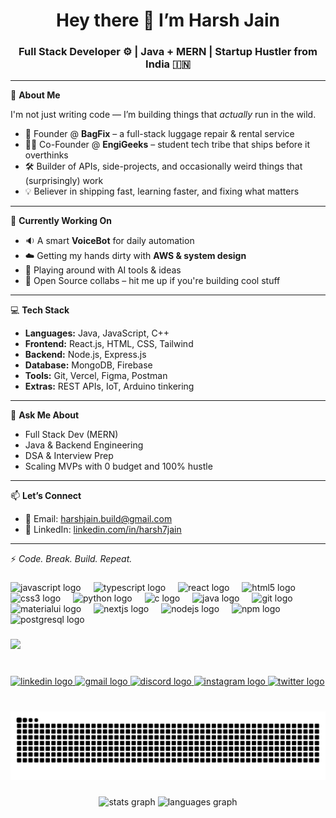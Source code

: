 <h1 align="center">Hey there 👋 I’m Harsh Jain</h1>
<h3 align="center">Full Stack Developer ⚙️ | Java + MERN | Startup Hustler from India 🇮🇳</h3>

---

🚀 **About Me**

I'm not just writing code — I’m building things that *actually* run in the wild.

- 🧳 Founder @ **BagFix** – a full-stack luggage repair & rental service  
- 👨‍💻 Co-Founder @ **EngiGeeks** – student tech tribe that ships before it overthinks  
- 🛠️ Builder of APIs, side-projects, and occasionally weird things that (surprisingly) work  
- 💡 Believer in shipping fast, learning faster, and fixing what matters

---

🧠 **Currently Working On**

- 🔉 A smart **VoiceBot** for daily automation  
- ☁️ Getting my hands dirty with **AWS & system design**  
- 🧪 Playing around with AI tools & ideas  
- 🤝 Open Source collabs – hit me up if you're building cool stuff

---

💻 **Tech Stack**

- **Languages:** Java, JavaScript, C++  
- **Frontend:** React.js, HTML, CSS, Tailwind  
- **Backend:** Node.js, Express.js  
- **Database:** MongoDB, Firebase  
- **Tools:** Git, Vercel, Figma, Postman  
- **Extras:** REST APIs, IoT, Arduino tinkering

---

💬 **Ask Me About**

- Full Stack Dev (MERN)  
- Java & Backend Engineering  
- DSA & Interview Prep  
- Scaling MVPs with 0 budget and 100% hustle

---

📫 **Let’s Connect**

- 📧 Email: [harshjain.build@gmail.com](mailto:harshjain.build@gmail.com)  
- 🔗 LinkedIn: [linkedin.com/in/harsh7jain](https://www.linkedin.com/in/harsh7jain)

---

⚡ *Code. Break. Build. Repeat.*



###

<div align="left">
  <img src="https://cdn.jsdelivr.net/gh/devicons/devicon/icons/javascript/javascript-original.svg" height="30" alt="javascript logo"  />
  <img width="12" />
  <img src="https://cdn.jsdelivr.net/gh/devicons/devicon/icons/typescript/typescript-original.svg" height="30" alt="typescript logo"  />
  <img width="12" />
  <img src="https://cdn.jsdelivr.net/gh/devicons/devicon/icons/react/react-original.svg" height="30" alt="react logo"  />
  <img width="12" />
  <img src="https://cdn.jsdelivr.net/gh/devicons/devicon/icons/html5/html5-original.svg" height="30" alt="html5 logo"  />
  <img width="12" />
  <img src="https://cdn.jsdelivr.net/gh/devicons/devicon/icons/css3/css3-original.svg" height="30" alt="css3 logo"  />
  <img width="12" />
  <img src="https://cdn.jsdelivr.net/gh/devicons/devicon/icons/python/python-original.svg" height="30" alt="python logo"  />
  <img width="12" />
  <img src="https://cdn.jsdelivr.net/gh/devicons/devicon/icons/c/c-original.svg" height="30" alt="c logo"  />
  <img width="12" />
  <img src="https://cdn.jsdelivr.net/gh/devicons/devicon/icons/java/java-original.svg" height="30" alt="java logo"  />
  <img width="12" />
  <img src="https://cdn.jsdelivr.net/gh/devicons/devicon/icons/git/git-original.svg" height="30" alt="git logo"  />
  <img width="12" />
  <img src="https://cdn.jsdelivr.net/gh/devicons/devicon/icons/materialui/materialui-original.svg" height="30" alt="materialui logo"  />
  <img width="12" />
  <img src="https://cdn.jsdelivr.net/gh/devicons/devicon/icons/nextjs/nextjs-original.svg" height="30" alt="nextjs logo"  />
  <img width="12" />
  <img src="https://cdn.jsdelivr.net/gh/devicons/devicon/icons/nodejs/nodejs-original.svg" height="30" alt="nodejs logo"  />
  <img width="12" />
  <img src="https://cdn.jsdelivr.net/gh/devicons/devicon/icons/npm/npm-original-wordmark.svg" height="30" alt="npm logo"  />
  <img width="12" />
  <img src="https://cdn.jsdelivr.net/gh/devicons/devicon/icons/postgresql/postgresql-original.svg" height="30" alt="postgresql logo"  />
</div>

###
![](https://komarev.com/ghpvc/?username=Engi-Geek)
###
###

<br clear="both">

<div align="left">
  <!--
  <a href="https://linktr.ee/binary_amigo" target="_blank">
    <img src="https://img.shields.io/static/v1?message=Linktree&logo=linktree&label=&color=1de9b6&logoColor=white&labelColor=&style=for-the-badge" height="35" alt="linktree logo"  />
  </a>-->
  
  <a href="https://www.linkedin.com/in/harsh7jain" target="_blank">
    <img src="https://img.shields.io/static/v1?message=LinkedIn&logo=linkedin&label=&color=0077B5&logoColor=white&labelColor=&style=for-the-badge" height="35" alt="linkedin logo"  />
  </a>
<a href="mailto:harshjain.build@gmail.com" target="_blank">
  <img src="https://img.shields.io/static/v1?message=Gmail&logo=gmail&label=&color=D14836&logoColor=white&labelColor=&style=for-the-badge" height="35" alt="gmail logo" />
</a>

  </a>
  <a href="https://discord.gg/harshj7" target="_blank">
  <img src="https://img.shields.io/static/v1?message=Discord&logo=discord&label=&color=7289DA&logoColor=white&labelColor=&style=for-the-badge" height="35" alt="discord logo" />
</a>

  <a href="https://www.instagram.com/_.harshj._/" target="_blank">
    <img src="https://img.shields.io/static/v1?message=Instagram&logo=instagram&label=&color=E4405F&logoColor=white&labelColor=&style=for-the-badge" height="35" alt="instagram logo"  />
  </a>
  <a href="https://x.com/_harshj__" target="_blank">
    <img src="https://img.shields.io/static/v1?message=Twitter&logo=twitter&label=&color=1DA1F2&logoColor=white&labelColor=&style=for-the-badge" height="35" alt="twitter logo"  />
  </a>
</div>

###

### 

<br clear="both">

<img src="https://raw.githubusercontent.com/Engi-Geek/Engi-Geek/output/snake.svg" alt="Snake animation" />

###

<div align="center">
  <img src="https://github-readme-stats.vercel.app/api?username=Engi-Geek&hide_title=false&hide_rank=false&show_icons=true&include_all_commits=true&count_private=true&disable_animations=false&theme=dracula&locale=en&hide_border=false" height="150" alt="stats graph"  />
  <img src="https://github-readme-stats.vercel.app/api/top-langs?username=Engi-Geek&locale=en&hide_title=false&layout=compact&card_width=320&langs_count=5&theme=dracula&hide_border=false" height="150" alt="languages graph"  />
</div>

###

